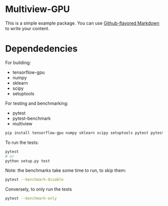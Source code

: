 # Multiview-GPU

This is a simple example package. You can use
[Github-flavored Markdown](https://guides.github.com/features/mastering-markdown/)
to write your content.

# Dependedencies
For building:
- tensorflow-gpu
- numpy
- sklearn
- scipy
- setuptools

For testing and benchmarking:
- pytest
- pytest-benchmark
- multiview

```sh
pip install tensorflow-gpu numpy sklearn scipy setuptools pytest pytest-benchmark multiview
```

To run the tests:
```sh
pytest
# or
python setup.py test
```

Note: the benchmarks take some time to run, to skip them:
```sh
pytest --benchmark-disable
```

Conversely, to only run the tests
```sh
pytest --benchmark-only
```
